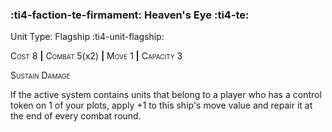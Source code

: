 ### :ti4-faction-te-firmament: **Heaven's Eye** :ti4-te:

Unit Type: Flagship :ti4-unit-flagship:

<span style="font-variant:small-caps;">Cost</span> 8 __|__ <span style="font-variant:small-caps;">Combat</span> 5(x2) __|__ <span style="font-variant:small-caps;">Move</span> 1 __|__ <span style="font-variant:small-caps;">Capacity</span> 3

<span style="font-variant:small-caps;">Sustain Damage</span>

If the active system contains units that belong to a player who has a control token on 1 of your plots, apply +1 to this ship's move value and repair it at the end of every combat round.
